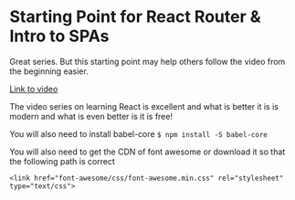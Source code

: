 # Starting Point for React Router & Intro to SPAs

Great series. But this starting point may help others follow the video from the beginning easier.

[Link to video](https://www.youtube.com/watch?v=1iAG6h9ff5s)

The video series on learning React is excellent and what is better it is is modern and what is even better is it is free!

You will also need to install babel-core
`$ npm install -S babel-core`

You will also need to get the CDN of font awesome or download it so that the following path is correct

`<link href="font-awesome/css/font-awesome.min.css" rel="stylesheet" type="text/css">`

